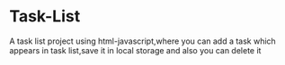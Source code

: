 # Task-List
A task list project using html-javascript,where you can add a task which appears in task list,save it in local storage and also you can delete it
